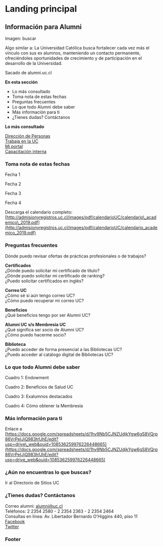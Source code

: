 # Landing principal



## Información para Alumni

Imagen: buscar

Algo similar a: La Universidad Católica busca fortalecer cada vez más el vínculo con sus ex alumnos, manteniendo un contacto permanente, ofreciéndoles oportunidades de crecimiento y de participación en el desarrollo de la Universidad.

Sacado de alumni.uc.cl

**En esta sección**

* Lo más consultado
* Toma nota de estas fechas
* Preguntas frecuentes
* Lo que todo Alumni debe saber
* Más información para ti
* ¿Tienes dudas? Contáctanos

**Lo más consultado**

[Dirección de Personas](http://personas.uc.cl)  
[Trabaja en la UC](https://uccatolica.trabajando.cl/)  
[Mi portal ](http://portal.uc.cl)  
[Capacitación interna](http://personal.uc.cl/table/capacitacion/programa-de-capacitacion/)

### **Toma nota de estas fechas**

Fecha 1

Fecha 2

Fecha 3

Fecha 4

Descarga el calendario completo: [http://admisionyregistros.uc.cl/images/pdf/calendarioUC/calendario\_academico\_2019.pdf](http://admisionyregistros.uc.cl/images/pdf/calendarioUC/calendario_academico_2019.pdf)



### **Preguntas frecuentes**

Dónde puedo revisar ofertas de prácticas profesionales o de trabajos?  


  
**Certificados**   
¿Dónde puedo solicitar mi certificado de título?   
¿Dónde puedo solicitar mi certificado de ranking?  
¿Puedo solicitar certificados en inglés?

**Correo UC**  
¿Cómo sé si aún tengo correo UC?  
¿Cómo puedo recuperar mi correo UC?

**Beneficios**  
¿Qué beneficios tengo por ser Alumni UC?

**Alumni UC v/s Membresía UC**  
¿Qué significa ser socio de Alumni UC?  
¿Cómo puedo hacerme socio?

**Biblioteca**  
¿Puedo acceder de forma presencial a las Bibliotecas UC?  
¿Puedo acceder al catálogo digital de Bibliotecas UC?



### Lo que todo Alumni debe saber

Cuadro 1: Endowment

Cuadro 2: Beneficios de Salud UC

Cuadro 3: Exalumnos destacados

Cuadro 4: Cómo obtener la Membresía



### Más información para ti

Enlace a [https://docs.google.com/spreadsheets/d/1hv9Nb5CJNZUdjkYgw6gS8VQrp86VrPeIJjQ983hfJhE/edit?usp=drive\_web&ouid=108536259976226448665](https://docs.google.com/spreadsheets/d/1hv9Nb5CJNZUdjkYgw6gS8VQrp86VrPeIJjQ983hfJhE/edit?usp=drive_web&ouid=108536259976226448665)

### ¿Aún no encuentras lo que buscas?

Ir al Directorio de Sitios UC

### ¿Tienes dudas? Contáctanos

  
Correo alumni: alumni@uc.cl   
Teléfonos: 2 2354 2580 - 2 2354 2363 - 2 2354 2464   
Consultas en línea: Av. Libertador Bernardo O’Higgins 440, piso 11   
[Facebook](http://facebook.com/alumniUC%20)  
[Twitter](http://twitter.com/exalumnos_UC)

### Footer







